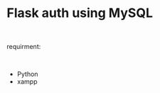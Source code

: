 <h1>Flask auth using MySQL</h1><br>
<p>requirment:</p><br>
<ul>
  <li>Python</li>
  <li>xampp</li>
</ul>
